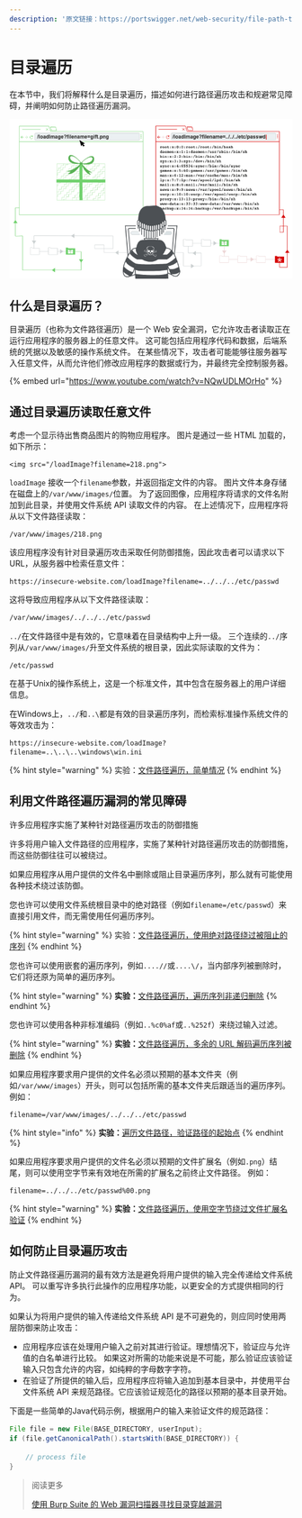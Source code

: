 ```yaml
---
description: '原文链接：https://portswigger.net/web-security/file-path-traversal'
---
```


# 目录遍历

在本节中，我们将解释什么是目录遍历，描述如何进行路径遍历攻击和规避常见障碍，并阐明如何防止路径遍历漏洞。

![](../.gitbook/assets/image%20%2814%29%20%281%29.png)

## 什么是目录遍历？

目录遍历（也称为文件路径遍历）是一个 Web 安全漏洞，它允许攻击者读取正在运行应用程序的服务器上的任意文件。 这可能包括应用程序代码和数据，后端系统的凭据以及敏感的操作系统文件。 在某些情况下，攻击者可能能够往服务器写入任意文件，从而允许他们修改应用程序的数据或行为，并最终完全控制服务器。

{% embed url="https://www.youtube.com/watch?v=NQwUDLMOrHo" %}

## 通过目录遍历读取任意文件

考虑一个显示待出售商品图片的购物应用程序。 图片是通过一些 HTML 加载的，如下所示：

```markup
<img src="/loadImage?filename=218.png">

```

`loadImage` 接收一个`filename`参数，并返回指定文件的内容。 图片文件本身存储在磁盘上的`/var/www/images/`位置。 为了返回图像，应用程序将请求的文件名附加到此目录，并使用文件系统 API 读取文件的内容。 在上述情况下，应用程序将从以下文件路径读取：

```text
/var/www/images/218.png
```

该应用程序没有针对目录遍历攻击采取任何防御措施，因此攻击者可以请求以下 URL，从服务器中检索任意文件：

```markup
https://insecure-website.com/loadImage?filename=../../../etc/passwd

```

这将导致应用程序从以下文件路径读取：

```bash
/var/www/images/../../../etc/passwd

```

`../`在文件路径中是有效的，它意味着在目录结构中上升一级。 三个连续的`../`序列从`/var/www/images/`升至文件系统的根目录，因此实际读取的文件为：

```text
/etc/passwd
```

在基于Unix的操作系统上，这是一个标准文件，其中包含在服务器上的用户详细信息。

在Windows上，`../`和`..\`都是有效的目录遍历序列，而检索标准操作系统文件的等效攻击为：

```text
https://insecure-website.com/loadImage?filename=..\..\..\windows\win.ini

```

{% hint style="warning" %}
实验：[文件路径遍历，简单情况](https://portswigger.net/web-security/file-path-traversal/lab-simple)
{% endhint %}

## 利用文件路径遍历漏洞的常见障碍

许多应用程序实施了某种针对路径遍历攻击的防御措施

许多将用户输入文件路径的应用程序，实施了某种针对路径遍历攻击的防御措施，而这些防御往往可以被绕过。

如果应用程序从用户提供的文件名中删除或阻止目录遍历序列，那么就有可能使用各种技术绕过该防御。

您也许可以使用文件系统根目录中的绝对路径（例如`filename=/etc/passwd`）来直接引用文件，而无需使用任何遍历序列。

{% hint style="warning" %}
实验：[文件路径遍历，使用绝对路径绕过被阻止的序列](https://portswigger.net/web-security/file-path-traversal/lab-absolute-path-bypass)
{% endhint %}

您也许可以使用嵌套的遍历序列，例如`....//`或`....\/`，当内部序列被删除时，它们将还原为简单的遍历序列。

{% hint style="warning" %}
**实验：**[文件路径遍历，遍历序列非递归删除](https://portswigger.net/web-security/file-path-traversal/lab-sequences-stripped-non-recursively)
{% endhint %}

您也许可以使用各种非标准编码（例如`..%c0%af`或`..%252f`）来绕过输入过滤。

{% hint style="warning" %}
**实验：**[文件路径遍历，多余的 URL 解码遍历序列被删除](https://portswigger.net/web-security/file-path-traversal/lab-superfluous-url-decode)
{% endhint %}

如果应用程序要求用户提供的文件名必须以预期的基本文件夹（例如`/var/www/images`）开头，则可以包括所需的基本文件夹后跟适当的遍历序列。 例如： 

```text
filename=/var/www/images/../../../etc/passwd
```

{% hint style="info" %}
**实验：**[遍历文件路径，验证路径的起始点](https://portswigger.net/web-security/file-path-traversal/lab-validate-start-of-path)
{% endhint %}

如果应用程序要求用户提供的文件名必须以预期的文件扩展名（例如`.png`）结尾，则可以使用空字节来有效地在所需的扩展名之前终止文件路径。 例如：

```text
filename=../../../etc/passwd%00.png

```

{% hint style="warning" %}
**实验：**[文件路径遍历，使用空字节绕过文件扩展名验证](https://portswigger.net/web-security/file-path-traversal/lab-validate-file-extension-null-byte-bypass)
{% endhint %}

## 如何防止目录遍历攻击

防止文件路径遍历漏洞的最有效方法是避免将用户提供的输入完全传递给文件系统 API。 可以重写许多执行此操作的应用程序功能，以更安全的方式提供相同的行为。

如果认为将用户提供的输入传递给文件系统 API 是不可避免的，则应同时使用两层防御来防止攻击：

* 应用程序应该在处理用户输入之前对其进行验证。理想情况下，验证应与允许值的白名单进行比较。 如果这对所需的功能来说是不可能，那么验证应该验证输入只包含允许的内容，如纯粹的字母数字字符。
* 在验证了所提供的输入后，应用程序应将输入追加到基本目录中，并使用平台文件系统 API 来规范路径。它应该验证规范化的路径以预期的基本目录开始。

下面是一些简单的Java代码示例，根据用户的输入来验证文件的规范路径：

```java
File file = new File(BASE_DIRECTORY, userInput);
if (file.getCanonicalPath().startsWith(BASE_DIRECTORY)) {

    // process file
}
```

> 阅读更多
>
> [使用 Burp Suite 的 Web 漏洞扫描器寻找目录穿越漏洞](https://portswigger.net/burp/vulnerability-scanner)

